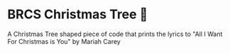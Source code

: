# BRCS Christmas Tree 🎄

A Christmas Tree shaped piece of code that prints the lyrics to "All I Want For Christmas is You" by Mariah Carey
